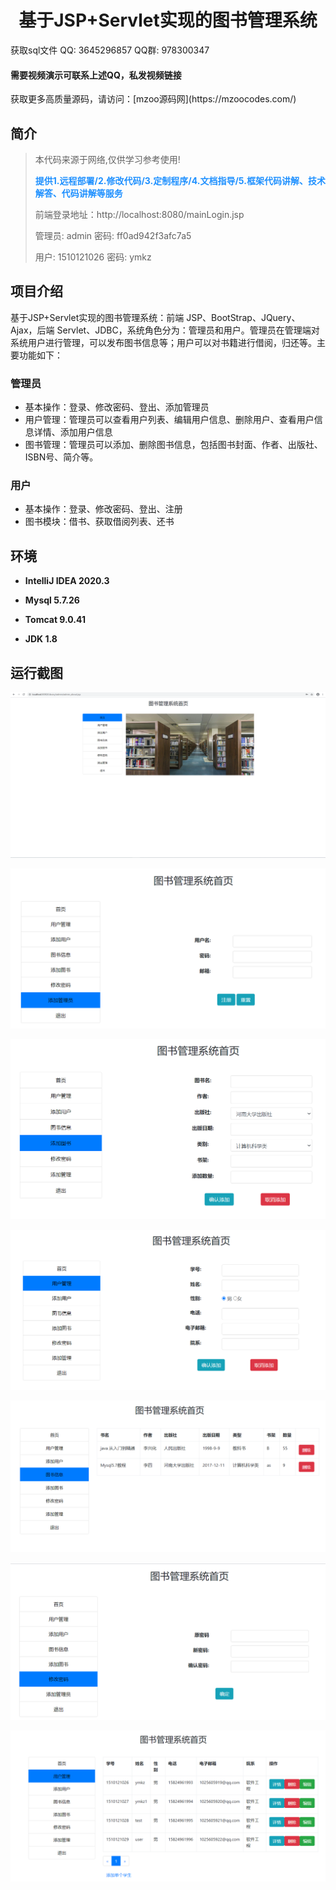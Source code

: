 <p><h1 align="center">基于JSP+Servlet实现的图书管理系统</h1></p>

<p> 获取sql文件 QQ: 3645296857 QQ群: 978300347 </p>
<h4> 需要视频演示可联系上述QQ，私发视频链接 </h4>
<p> 获取更多高质量源码，请访问：[mzoo源码网](https://mzoocodes.com/)</p>

## 简介

> 本代码来源于网络,仅供学习参考使用!
>
> <b style="color: dodgerblue"> 提供1.远程部署/2.修改代码/3.定制程序/4.文档指导/5.框架代码讲解、技术解答、代码讲解等服务 </b>
>
> 前端登录地址：http://localhost:8080/mainLogin.jsp
> 
> 管理员: admin 密码: ff0ad942f3afc7a5
> 
> 用户: 1510121026 密码: ymkz
>

## 项目介绍

基于JSP+Servlet实现的图书管理系统：前端 JSP、BootStrap、JQuery、Ajax，后端 Servlet、JDBC，系统角色分为：管理员和用户。管理员在管理端对系统用户进行管理，可以发布图书信息等；用户可以对书籍进行借阅，归还等。主要功能如下：

### 管理员

- 基本操作：登录、修改密码、登出、添加管理员
- 用户管理：管理员可以查看用户列表、编辑用户信息、删除用户、查看用户信息详情、添加用户信息
- 图书管理：管理员可以添加、删除图书信息，包括图书封面、作者、出版社、ISBN号、简介等。

### 用户

- 基本操作：登录、修改密码、登出、注册
- 图书模块：借书、获取借阅列表、还书

## 环境

- <b>IntelliJ IDEA 2020.3</b>

- <b>Mysql 5.7.26</b>

- <b>Tomcat 9.0.41</b>

- <b>JDK 1.8</b>


## 运行截图
![](screenshot/1.png)

![](screenshot/2.png)

![](screenshot/3.png)

![](screenshot/4.png)

![](screenshot/5.png)

![](screenshot/6.png)

![](screenshot/7.png)
